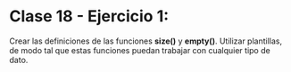 # Clase 18 - Ejercicio 1:
Crear las definiciones de las funciones **size()** y **empty()**. Utilizar plantillas, de modo tal que estas funciones puedan trabajar con cualquier tipo de dato.